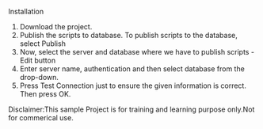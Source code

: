 Installation

1) Download the project.
2) Publish the scripts to database.
   To publish scripts to the database, select Publish
3) Now, select the server and database where we have to publish scripts - Edit button
4) Enter server name, authentication and then select database from the drop-down.
5) Press Test Connection just to ensure the given information is correct. Then press OK.


Disclaimer:This sample Project is for training and learning purpose only.Not for commerical use.
